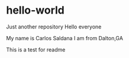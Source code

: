 # hello-world
Just another repository
Hello everyone

My name is Carlos Saldana I am from Dalton,GA

This is a test for readme
